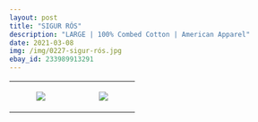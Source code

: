 ```yaml
---
layout: post
title: "SIGUR RÓS"
description: "LARGE | 100% Combed Cotton | American Apparel"
date: 2021-03-08
img: /img/0227-sigur-rós.jpg
ebay_id: 233989913291
---
```




<table style="width:100%;"><tr><td style="vertical-align:top;">
      <figure class="tmblr-full" data-orig-height="2048" data-orig-width="1365" data-orig-src="https://concertshirts.netlify.app/shirts/0227/0227-01.jpg"><img src="https://64.media.tumblr.com/51788e5ed3ea64557b9029fd52bd75a3/eaee7ca461cf000a-c1/s540x810/02f0f00f64033110ac986c3cddb3ecf0daf09af7.jpg" data-orig-height="2048" data-orig-width="1365" data-orig-src="https://concertshirts.netlify.app/shirts/0227/0227-01.jpg"/></figure></td>
    <td style="vertical-align:top;">
      <figure class="tmblr-full" data-orig-height="2048" data-orig-width="1365" data-orig-src="https://concertshirts.netlify.app/shirts/0227/0227-02.jpg"><img src="https://64.media.tumblr.com/6f62d4aa718d5529e388d6b5f330a324/eaee7ca461cf000a-ef/s540x810/38e8f00c5fedf63df6165a6239aac63cf1a00ddc.jpg" data-orig-height="2048" data-orig-width="1365" data-orig-src="https://concertshirts.netlify.app/shirts/0227/0227-02.jpg"/></figure></td>
  </tr></table>
